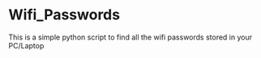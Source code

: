 # Wifi_Passwords
This is  a simple python script to find all the wifi passwords stored in your PC/Laptop
